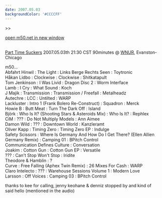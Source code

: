 ```yaml
---
date: 2007.05.03
backgroundColor: '#CCCCFF'
---
```


\>>

[open m50.net in new window  
](http://m50.net/)

[  
Part Time Suckers](http://www.parttimesuckers.com/) 2007.05.03th 21:30 CST 90minutes @ [WNUR](http://www.wnur.org/), Evanston-Chicago  


m50...  
Abfahrt Hinwil : The Light : Links Berge Rechts Seen : Toytronic  
Håkan Lidbo : Clockwise : Clockwise : Shitkatapult  
Tom Jenkinson : I Was Livid : Dragon Disc 2 : Worm Interface  
Lamb : I Cry : What Sound : Koch  
J Majik : Transmission : Transmission / Freefall : Metalheadz  
Autechre : LCC : Untilted : WARP  
Lackluster : Intro 1 (Frank Bolero Re-Construct) : Squadron : Merck  
Howie B : Butt Meat : Turn The Dark Off : Island  
Björk : Who Is It? (Shooting Stars & Asteroids Mix) : Who Is It? : Rephlex  
CiM : ??? : Do Not Multiply Models : Ann Aimee  
Damon Wild : ??? : Downtown World : Kanzleramt  
Oliver Kapp : Timing Zero : Timing Zero EP : Indulge  
Safety Scissors : Where Is Germany And How Do I Get There? (Ellen Allien Germany Remix) : Camping 01 : BPitch Control  
Communication Defines Culture : Conversation  
Joakim : Cotton Gun : Cotton Gun EP : Versatile  
??? : Can't Stop Won't Stop : Iridite  
Theodore & Hamblin : ?  
Curve : Free Falling (Aphex Twin Remix) : 26 Mixes For Cash : WARP  
Claro Intelecto : ??? : Warehouse Sessions Volume 1 : Modern Love  
Larsson : Off Voices : Camping 03 : BPitch Control  

thanks to kee for calling, jenny keohane & denniz stopped by and kind of said hello (mentioned in the audio)